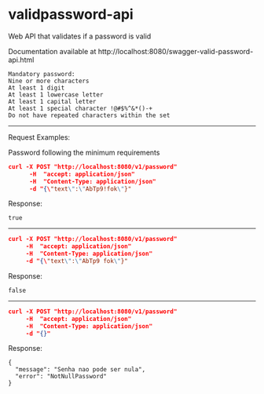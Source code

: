# validpassword-api

Web API that validates if a password is valid

Documentation available at http://localhost:8080/swagger-valid-password-api.html

```
Mandatory password:
Nine or more characters
At least 1 digit
At least 1 lowercase letter
At least 1 capital letter
At least 1 special character !@#$%^&*()-+
Do not have repeated characters within the set
```
----
Request Examples:

Password following the minimum requirements
```json
curl -X POST "http://localhost:8080/v1/password" 
      -H  "accept: application/json" 
      -H  "Content-Type: application/json" 
      -d "{\"text\":\"AbTp9!fok\"}"
```
Response:
```
true
```

 ----
 ```json
curl -X POST "http://localhost:8080/v1/password" 
      -H  "accept: application/json" 
      -H  "Content-Type: application/json" 
      -d "{\"text\":\"AbTp9 fok\"}"
```
Response:
```
false
```
----
 ```json
curl -X POST "http://localhost:8080/v1/password" 
      -H  "accept: application/json" 
      -H  "Content-Type: application/json" 
      -d "{}"
```
Response:
```
{
  "message": "Senha nao pode ser nula",
  "error": "NotNullPassword"
}
```
      
